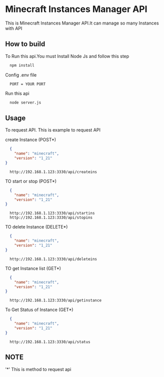 
# Minecraft Instances Manager API

This is Minecraft Instances Manager API.It can manage so many Instances with API




## How to build

To Run this api.You must Install Node Js and follow this step

```bash
  npm install

```
Config .env file
```env
  PORT = YOUR PORT
```
Run this api
```bash
  node server.js
```

## Usage
To request API. This is example to request API

create Instance (POST*)
```json
  {
    "name": "minecraft",
    "version": "1_21"
}
```
```links
  http://192.168.1.123:3330/api/createins
```
TO start or stop (POST*)
```json
  {
    "name": "minecraft",
    "version": "1_21"
}
```
```links
  http://192.168.1.123:3330/api/startins
  http://192.168.1.123:3330/api/stopins
```
TO delete Instance (DELETE*)
```json
  {
    "name": "minecraft",
    "version": "1_21"
}
```
```links
  http://192.168.1.123:3330/api/deleteins
```
TO get Instance list (GET*)
```json
  {
    "name": "minecraft",
    "version": "1_21"
}
```
```links
  http://192.168.1.123:3330/api/getinstance
```
To Get Status of Instance (GET*)
```json
  {
    "name": "minecraft",
    "version": "1_21"
}
```
```links
  http://192.168.1.123:3330/api/status
```

## NOTE
'*' This is method to request api

